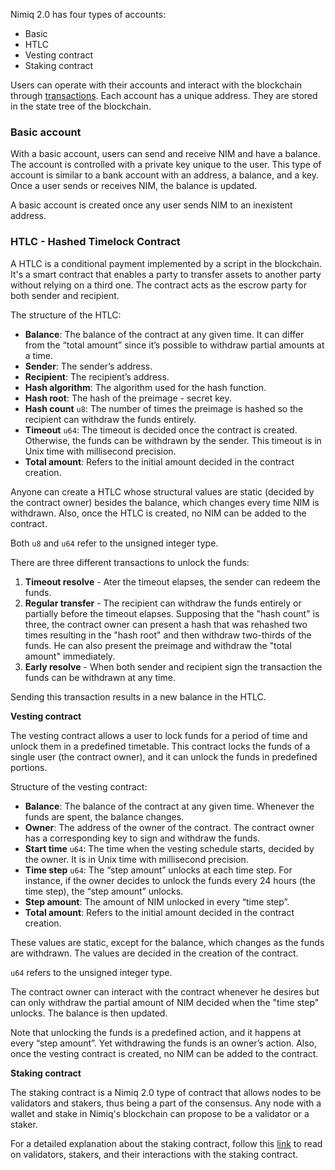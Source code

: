Nimiq 2.0 has four types of accounts:

- Basic
- HTLC
- Vesting contract
- Staking contract

Users can operate with their accounts and interact with the blockchain through [transactions](). Each account has a unique address. They are stored in the state tree of the blockchain.

### **Basic account**

With a basic account, users can send and receive NIM and have a balance. The account is controlled with a private key unique to the user. This type of account is similar to a bank account with an address, a balance, and a key. Once a user sends or receives NIM, the balance is updated.

A basic account is created once any user sends NIM to an inexistent address.

### **HTLC - Hashed Timelock Contract**

A HTLC is a conditional payment implemented by a script in the blockchain. It's a smart contract that enables a party to transfer assets to another party without relying on a third one. The contract acts as the escrow party for both sender and recipient.

The structure of the HTLC:

- **Balance**: The balance of the contract at any given time. It can differ from the “total amount” since it’s possible to withdraw partial amounts at a time.
- **Sender**: The sender’s address.
- **Recipient**: The recipient’s address.
- **Hash algorithm**: The algorithm used for the hash function.
- **Hash root**: The hash of the preimage - secret key.
- **Hash count** `u8`: The number of times the preimage is hashed so the recipient can withdraw the funds entirely.
- **Timeout** `u64`: The timeout is decided once the contract is created. Otherwise, the funds can be withdrawn by the sender. This timeout is in Unix time with millisecond precision.
- **Total amount**: Refers to the initial amount decided in the contract creation.

Anyone can create a HTLC whose structural values are static (decided by the contract owner) besides the balance, which changes every time NIM is withdrawn. Also, once the HTLC is created, no NIM can be added to the contract.

Both `u8` and `u64` refer to the unsigned integer type.

There are three different transactions to unlock the funds:

1. **Timeout resolve** - Ater the timeout elapses, the sender can redeem the funds.
2. **Regular transfer** - The recipient can withdraw the funds entirely or partially before the timeout elapses. Supposing that the "hash count" is three, the contract owner can present a hash that was rehashed two times resulting in the "hash root" and then withdraw two-thirds of the funds. He can also present the preimage and withdraw the "total amount" immediately.
3. **Early resolve** - When both sender and recipient sign the transaction the funds can be withdrawn at any time.

Sending this transaction results in a new balance in the HTLC.

**Vesting contract**

The vesting contract allows a user to lock funds for a period of time and unlock them in a predefined timetable. This contract locks the funds of a single user (the contract owner), and it can unlock the funds in predefined portions.

Structure of the vesting contract:

- **Balance**: The balance of the contract at any given time. Whenever the funds are spent, the balance changes.
- **Owner**: The address of the owner of the contract. The contract owner has a corresponding key to sign and withdraw the funds.
- **Start time** `u64`: The time when the vesting schedule starts, decided by the owner. It is in Unix time with millisecond precision.
- **Time step** `u64`: The “step amount” unlocks at each time step. For instance, if the owner decides to unlock the funds every 24 hours (the time step), the “step amount” unlocks.
- **Step amount**: The amount of NIM unlocked in every “time step”.
- **Total amount**: Refers to the initial amount decided in the contract creation.

These values are static, except for the balance, which changes as the funds are withdrawn. The values are decided in the creation of the contract.

`u64` refers to the unsigned integer type.

The contract owner can interact with the contract whenever he desires but can only withdraw the partial amount of NIM decided when the "time step" unlocks. The balance is then updated.

Note that unlocking the funds is a predefined action, and it happens at every “step amount”. Yet withdrawing the funds is an owner’s action. Also, once the vesting contract is created, no NIM can be added to the contract.

**Staking contract**

The staking contract is a Nimiq 2.0 type of contract that allows nodes to be validators and stakers, thus being a part of the consensus. Any node with a wallet and stake in Nimiq's blockchain can propose to be a validator or a staker.

For a detailed explanation about the staking contract, follow this [link]() to read on validators, stakers, and their interactions with the staking contract.
